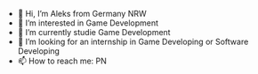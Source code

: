 - 👋 Hi, I’m Aleks from Germany NRW
- 👀 I’m interested in Game Development
- 🌱 I’m currently studie Game Development
- 💞️ I’m looking for an internship in Game Developing or Software Developing
- 📫 How to reach me: PN
